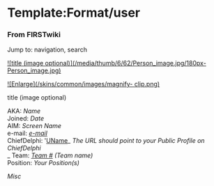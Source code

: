 # Template:Format/user

### From FIRSTwiki

Jump to: navigation, search

[![title \(image optional\)](/media/thumb/6/62/Person_image.jpg/180px-
Person_image.jpg)](Image:Person_image.jpg "title \(image
optional\)" )

[![Enlarge](/skins/common/images/magnify-
clip.png)](Image:Person_image.jpg "Enlarge" )

title (image optional)

AKA: _Name_  
Joined: _Date_  
AIM: _Screen Name_  
e-mail: _[e-mail](mailto:e-mail "mailto:e-mail" )_  
ChiefDelphi: '[UName](http://www.chiefdelphi.com/forums/member.php?userid=????
"http://www.chiefdelphi.com/forums/member.php?userid=????" )_ _The URL should
point to your Public Profile on ChiefDelphi_  
_ Team: _[Team #](Team "Team" )_ _(Team name)_  
Position: _Your Position(s)_

_Misc_


